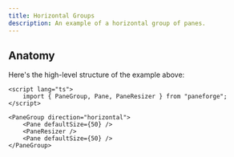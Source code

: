 ```yaml
---
title: Horizontal Groups
description: An example of a horizontal group of panes.
---
```


<script>
	import { HorizontalDemo } from '$lib/components/demos'
	import { ViewExampleCode } from '$lib/components'
</script>

<HorizontalDemo />

<ViewExampleCode href="https://github.com/svecosystem/paneforge/blob/main/sites/docs/src/lib/components/demos/horizontal-demo.svelte" />

## Anatomy

Here's the high-level structure of the example above:

```svelte
<script lang="ts">
	import { PaneGroup, Pane, PaneResizer } from "paneforge";
</script>

<PaneGroup direction="horizontal">
	<Pane defaultSize={50} />
	<PaneResizer />
	<Pane defaultSize={50} />
</PaneGroup>
```
